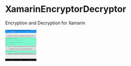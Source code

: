# XamarinEncryptorDecryptor
Encryption and Decryption for Xamarin

<img src="TestFileEncryptDecryptXamarin/Screenshot_1544077541.png" width="100" height="100">

